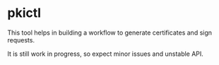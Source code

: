 pkictl
======

This tool helps in building a workflow to generate certificates and sign requests.

It is still work in progress, so expect minor issues and unstable API.
